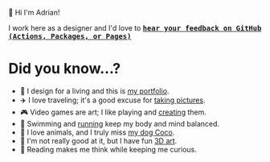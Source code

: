 👋 Hi I'm Adrian!

I work here as a designer and I'd love to <kbd><strong>[hear your feedback on GitHub (Actions, Packages, or Pages)](https://github.com/adrianmg/adrianmg/issues/new?assignees=adrianmg&labels=feedback&template=feedback.md&title=%5BFEEDBACK%5D)</strong></kbd>


# Did you know…?
- 🎨 I design for a living and this is [my portfolio](https://adrianmato.com/).
- ✈️ I love traveling; it's a good excuse for [taking pictures](https://500px.com/adrianmg).
- 🎮 Video games are art; I like playing and [creating](https://github.com/adrianmg/arkanoid) them.
- 🏃 Swimming and [running](https://twitter.com/adrianmg/status/1023607011684974592) keep my body and mind balanced.
- 🐶 I love animals, and I truly miss [my dog Coco](https://www.instagram.com/p/BGtZevCLPL4/).
- 🎨 I'm not really good at it, but I have fun [3D art](http://tumblr.adrianmato.com/tagged/cinema4d).
- 📖 Reading makes me think while keeping me curious.
